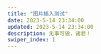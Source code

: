 ```yaml
---
title: "图片插入测试"
date: 2023-5-14 23:34:00
updated: 2023-5-14 23:34:00
description: 无事可做，诸君！
swiper_index: 1 
---
```

<div id="aplayer-oSEOhviA" class="aplayer aplayer-tag-marker meting-tag-marker" data-id="4895239160" data-server="netease" data-type="playlist" data-mode="random" data-autoplay="false" data-listmaxheight="340px" data-preload="auto" data-theme="#e3f2f5" data-volume="0.4" mutex="true"></div>